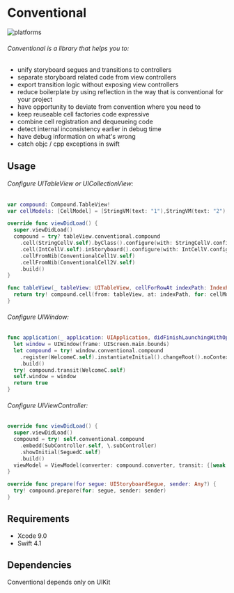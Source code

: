 # Conventional

![platforms](https://img.shields.io/badge/platforms-iOS%20%7C%20tvOS-333333.svg)

###### Conventional is a library that helps you to:

* unify storyboard segues and transitions to controllers
* separate storyboard related code from view controllers
* export transition logic without exposing view controllers
* reduce boilerplate by using reflection in the way that is conventional for your project
* have opportunity to deviate from convention where you need to
* keep reuseable cell factories code expressive
* combine cell registration and dequeueing code
* detect internal inconsistency earlier in debug time
* have debug information on what's wrong
* catch objc / cpp exceptions in swift


## Usage

###### Configure UITableView or UICollectionView:

``` swift
var compound: Compound.TableView!
var cellModels: [CellModel] = [StringVM(text: "1"),StringVM(text: "2"), IntVM(number: 3)]

override func viewDidLoad() {
  super.viewDidLoad()
  compound = try? tableView.conventional.compound
    .cell(StringCellV.self).byClass().configure(with: StringCellV.configure(stringVM:))
    .cell(IntCellV.self).inStoryboard().configure(with: IntCellV.configure(intVM:))
    .cellFromNib(ConventionalCell1V.self)
    .cellFromNib(ConventionalCell2V.self)
    .build()
}

func tableView(_ tableView: UITableView, cellForRowAt indexPath: IndexPath) -> UITableViewCell {
  return try! compound.cell(from: tableView, at: indexPath, for: cellModels[indexPath.row])
}
```

###### Configure UIWindow:

``` swift
func application(_ application: UIApplication, didFinishLaunchingWithOptions launchOptions: [UIApplicationLaunchOptionsKey: Any]?) -> Bool {
  let window = UIWindow(frame: UIScreen.main.bounds)
  let compound = try! window.conventional.compound
    .register(WelcomeC.self).instantiateInitial().changeRoot().noContext()
    .build()
  try! compound.transit(WelcomeC.self)
  self.window = window
  return true
}
```

###### Configure UIViewController:

``` swift
override func viewDidLoad() {
  super.viewDidLoad()
  compound = try! self.conventional.compound
    .embedd(SubController.self, \.subController)
    .showInitial(SeguedC.self)
    .build()
  viewModel = ViewModel(converter: compound.converter, transit: {[weak self] in try! self?.compound.perform($0)})
}

override func prepare(for segue: UIStoryboardSegue, sender: Any?) {
  try! compound.prepare(for: segue, sender: sender)
}
```

## Requirements

* Xcode 9.0
* Swift 4.1

## Dependencies

Conventional depends only on UIKit

